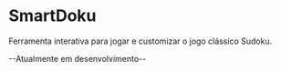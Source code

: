# SmartDoku
Ferramenta interativa para jogar e customizar o jogo clássico Sudoku.

--Atualmente em desenvolvimento--


